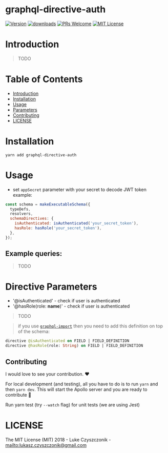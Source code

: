 # graphql-directive-auth

[![Version][version-badge]][package]
[![downloads][downloads-badge]][npmtrends]
[![PRs Welcome][prs-badge]][prs]
[![MIT License][license-badge]][build]

# Introduction

> TODO

# Table of Contents

- [Introduction](#introduction)
- [Installation](#installation)
- [Usage](#Usage)
- [Parameters](#parameters)
- [Contributing](#contributing)
- [LICENSE](#license)

# Installation

```
yarn add graphql-directive-auth
```

# Usage

- set `appSecret` parameter with your secret to decode JWT token
  example:

```js
const schema = makeExecutableSchema({
  typeDefs,
  resolvers,
  schemaDirectives: {
    isAuthenticated: isAuthenticated('your_secret_token'),
    hasRole: hasRole('your_secret_token'),
  },
});
```

## Example queries:

> TODO

# Directive Parameters

- '@isAuthenticated' - check if user is authenticated
- '@hasRole(role: **name**)' - check if user is authenticated

> TODO

> if you use [`graphql-import`](https://github.com/prismagraphql/graphql-import) then you need to add this definition on top of the schema:

```graphql
directive @isAuthenticated on FIELD | FIELD_DEFINITION
directive @hasRole(role: String) on FIELD | FIELD_DEFINITION
```

## Contributing

I would love to see your contribution. ❤️

For local development (and testing), all you have to do is to run `yarn` and then `yarn dev`. This will start the Apollo server and you are ready to contribute :tada:

Run yarn test (try `--watch` flag) for unit tests (we are using Jest)

# LICENSE

The MIT License (MIT) 2018 - Luke Czyszczonik - <mailto:lukasz.czyszczonik@gmail.com>

[npm]: https://www.npmjs.com/
[node]: https://nodejs.org
[build-badge]: https://img.shields.io/travis/graphql-community/graphql-directive-auth.svg?style=flat-square
[build]: https://travis-ci.org/graphql-community/graphql-directive-auth
[coverage-badge]: https://img.shields.io/codecov/c/github/graphql-community/graphql-directive-auth.svg?style=flat-square
[coverage]: https://codecov.io/github/graphql-community/graphql-directive-auth
[version-badge]: https://img.shields.io/npm/v/graphql-directive-auth.svg?style=flat-square
[package]: https://www.npmjs.com/package/graphql-directive-auth
[downloads-badge]: https://img.shields.io/npm/dm/graphql-directive-auth.svg?style=flat-square
[npmtrends]: http://www.npmtrends.com/graphql-directive-auth
[license-badge]: https://img.shields.io/npm/l/graphql-directive-auth.svg?style=flat-square
[license]: https://github.com/graphql-community/graphql-directive-auth/blob/master/LICENSE
[prs-badge]: https://img.shields.io/badge/PRs-welcome-brightgreen.svg?style=flat-square
[prs]: http://makeapullrequest.com
[donate-badge]: https://img.shields.io/badge/$-support-green.svg?style=flat-square
[coc-badge]: https://img.shields.io/badge/code%20of-conduct-ff69b4.svg?style=flat-square
[coc]: https://github.com/graphql-community/graphql-directive-auth/blob/master/CODE_OF_CONDUCT.md
